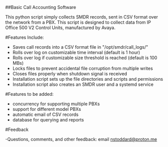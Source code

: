 ##Basic Call Accounting Software

This python script simply collects SMDR records, sent in CSV format over the network from a PBX. This script is designed to collect data from IP Office 500 V2 Control Units, manufactured by Avaya. 

#Features Include:

- Saves call records into a CSV format file in "/opt/smdr/call_logs/"
- Rolls over log on customizable time interval (default is 1 hour)
- Rolls over log if customizable size threshold is reached (default is 100 MBs)
- Locks files to prevent accidental file corruption from multiple writes
- Closes files properly when shutdown signal is received
- Installation script sets up the file directories and scripts and permissions
- Installation script also creates an SMDR user and a systemd service


#Features to be added:

- concurrency for supporting multiple PBXs
- support for different model PBXs
- automatic email of CSV records
- database for querying and reports

#Feedback

-Questions, comments, and other feedback: email nstoddard@proton.me
